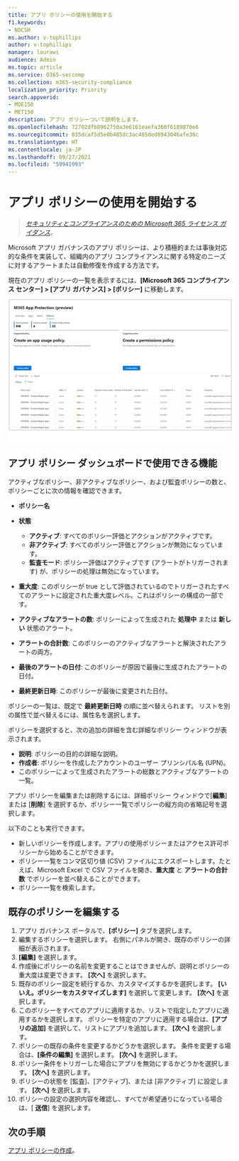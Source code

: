 ```yaml
---
title: アプリ ポリシーの使用を開始する
f1.keywords:
- NOCSH
ms.author: v-tophillips
author: v-tophillips
manager: laurawi
audience: Admin
ms.topic: article
ms.service: O365-seccomp
ms.collection: m365-security-compliance
localization_priority: Priority
search.appverid:
- MOE150
- MET150
description: アプリ ポリシーついて説明をします。
ms.openlocfilehash: 72702dfb8962750a3e6161eaefa360f6189870e6
ms.sourcegitcommit: 835dcaf5d5e0b485dc3ac485ded8943046afe36c
ms.translationtype: HT
ms.contentlocale: ja-JP
ms.lasthandoff: 09/27/2021
ms.locfileid: "59941993"
---
```

# <a name="get-started-with-app-policies"></a>アプリ ポリシーの使用を開始する

>*[セキュリティとコンプライアンスのための Microsoft 365 ライセンス ガイダンス](https://aka.ms/ComplianceSD)。*

Microsoft アプリ ガバナンスのアプリ ポリシーは、より積極的または事後対応的な条件を実装して、組織内のアプリ コンプライアンスに関する特定のニーズに対するアラートまたは自動修復を作成する方法です。

現在のアプリ ポリシーの一覧を表示するには、**[Microsoft 365 コンプライアンス センター] > [アプリ ガバナンス] > [ポリシー]** に移動します。

![Microsoft 365 コンプライアンス センターの MAPG ポリシーの概要ページ。](..\media\manage-app-protection-governance\mapg-cc-policies.png)

## <a name="whats-available-on-the-app-policies-dashboard"></a>アプリ ポリシー ダッシュボードで使用できる機能

アクティブなポリシー、非アクティブなポリシー、および監査ポリシーの数と、ポリシーごとに次の情報を確認できます。

- **ポリシー名**
- **状態**

  - **アクティブ**: すべてのポリシー評価とアクションがアクティブです。
  - **非アクティブ**: すべてのポリシー評価とアクションが無効になっています。
  - **監査モード**: ポリシー評価はアクティブです (アラートがトリガーされます) が、ポリシーの処理は無効になっています。

- **重大度**: このポリシーが true として評価されているのでトリガーされたすべてのアラートに設定された重大度レベル。これはポリシーの構成の一部です。
- **アクティブなアラートの数**: ポリシーによって生成された **処理中** または **新しい** 状態のアラート。
- **アラートの合計数**: このポリシーのアクティブなアラートと解決されたアラートの両方。
- **最後のアラートの日付**: このポリシーが原因で最後に生成されたアラートの日付。
- **最終更新日時**: このポリシーが最後に変更された日付。

ポリシーの一覧は、既定で **最終更新日時** の順に並べ替えられます。 リストを別の属性で並べ替えるには、属性名を選択します。

ポリシーを選択すると、次の追加の詳細を含む詳細なポリシー ウィンドウが表示されます。

- **説明**: ポリシーの目的の詳細な説明。
- **作成者**: ポリシーを作成したアカウントのユーザー プリンシパル名 (UPN)。
- このポリシーによって生成されたアラートの総数とアクティブなアラートの一覧。

アプリ ポリシーを編集または削除するには、詳細ポリシー ウィンドウで[**編集**] または [**削除**] を選択するか、ポリシー一覧でポリシーの縦方向の省略記号を選択します。

以下のことも実行できます。

- 新しいポリシーを作成します。アプリの使用ポリシーまたはアクセス許可ポリシーから始めることができます。
- ポリシー一覧をコンマ区切り値 (CSV) ファイルにエクスポートします。たとえば、Microsoft Excel で CSV ファイルを開き、**重大度** と **アラートの合計数** でポリシーを並べ替えることができます。
- ポリシー一覧を検索します。

## <a name="edit-an-existing-policy"></a>既存のポリシーを編集する

1. アプリ ガバナンス ポータルで、**[ポリシー]** タブを選択します。
1. 編集するポリシーを選択します。 右側にパネルが開き、既存のポリシーの詳細が表示されます。
1. **[編集]** を選択します。
1. 作成後にポリシーの名前を変更することはできませんが、説明とポリシーの重大度は変更できます。 **[次へ]** を選択します。
1. 既存のポリシー設定を続行するか、カスタマイズするかを選択します。 **[いいえ。ポリシーをカスタマイズします]** を選択して変更します。 **[次へ]** を選択します。
1. このポリシーをすべてのアプリに適用するか、リストで指定したアプリに適用するかを選択します。 ポリシーを特定のアプリに適用する場合は、**[アプリの追加]** を選択して、リストにアプリを追加します。 **[次へ]** を選択します。
1. ポリシーの既存の条件を変更するかどうかを選択します。 条件を変更する場合は、**[条件の編集]** を選択します。 **[次へ]** を選択します。
1. ポリシー条件をトリガーした場合にアプリを無効にするかどうかを選択します。 **[次へ]** を選択します。
1. ポリシーの状態を [監査]、[アクティブ]、または [非アクティブ] に設定します。 **[次へ]** を選択します。
1. ポリシーの設定の選択内容を確認し、すべてが希望通りになっている場合は、[ **送信**] を選択します。

## <a name="next-step"></a>次の手順

[アプリ ポリシーの作成](app-governance-app-policies-create.md)。
